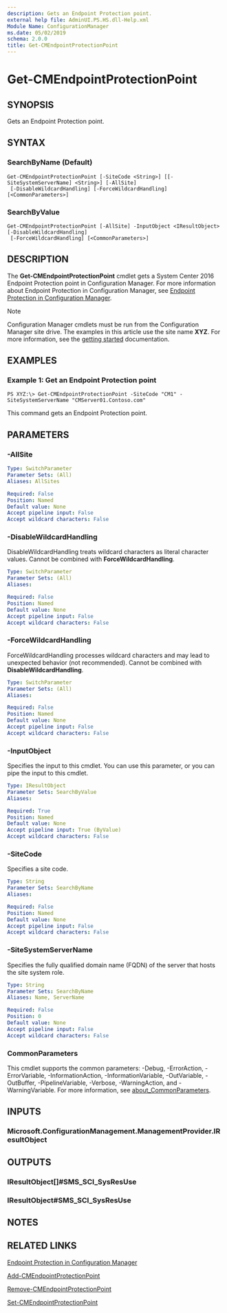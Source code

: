 ```yaml
---
description: Gets an Endpoint Protection point.
external help file: AdminUI.PS.HS.dll-Help.xml
Module Name: ConfigurationManager
ms.date: 05/02/2019
schema: 2.0.0
title: Get-CMEndpointProtectionPoint
---
```


# Get-CMEndpointProtectionPoint

## SYNOPSIS
Gets an Endpoint Protection point.

## SYNTAX

### SearchByName (Default)
```
Get-CMEndpointProtectionPoint [-SiteCode <String>] [[-SiteSystemServerName] <String>] [-AllSite]
 [-DisableWildcardHandling] [-ForceWildcardHandling] [<CommonParameters>]
```

### SearchByValue
```
Get-CMEndpointProtectionPoint [-AllSite] -InputObject <IResultObject> [-DisableWildcardHandling]
 [-ForceWildcardHandling] [<CommonParameters>]
```

## DESCRIPTION
The **Get-CMEndpointProtectionPoint** cmdlet gets a System Center 2016 Endpoint Protection point in Configuration Manager.
For more information about Endpoint Protection in Configuration Manager, see [Endpoint Protection in Configuration Manager](https://docs.microsoft.com/mem/configmgr/protect/deploy-use/endpoint-protection).

> [!NOTE]
> Configuration Manager cmdlets must be run from the Configuration Manager site drive.
> The examples in this article use the site name **XYZ**. For more information, see the
> [getting started](/powershell/sccm/overview) documentation.

## EXAMPLES

### Example 1: Get an Endpoint Protection point
```
PS XYZ:\> Get-CMEndpointProtectionPoint -SiteCode "CM1" -SiteSystemServerName "CMServer01.Contoso.com"
```

This command gets an Endpoint Protection point.

## PARAMETERS

### -AllSite
```yaml
Type: SwitchParameter
Parameter Sets: (All)
Aliases: AllSites

Required: False
Position: Named
Default value: None
Accept pipeline input: False
Accept wildcard characters: False
```

### -DisableWildcardHandling
DisableWildcardHandling treats wildcard characters as literal character values. Cannot be combined with **ForceWildcardHandling**.

```yaml
Type: SwitchParameter
Parameter Sets: (All)
Aliases:

Required: False
Position: Named
Default value: None
Accept pipeline input: False
Accept wildcard characters: False
```

### -ForceWildcardHandling
ForceWildcardHandling processes wildcard characters and may lead to unexpected behavior (not recommended). Cannot be combined with **DisableWildcardHandling**.

```yaml
Type: SwitchParameter
Parameter Sets: (All)
Aliases:

Required: False
Position: Named
Default value: None
Accept pipeline input: False
Accept wildcard characters: False
```

### -InputObject
Specifies the input to this cmdlet.
You can use this parameter, or you can pipe the input to this cmdlet.

```yaml
Type: IResultObject
Parameter Sets: SearchByValue
Aliases:

Required: True
Position: Named
Default value: None
Accept pipeline input: True (ByValue)
Accept wildcard characters: False
```

### -SiteCode
Specifies a site code.

```yaml
Type: String
Parameter Sets: SearchByName
Aliases:

Required: False
Position: Named
Default value: None
Accept pipeline input: False
Accept wildcard characters: False
```

### -SiteSystemServerName
Specifies the fully qualified domain name (FQDN) of the server that hosts the site system role.

```yaml
Type: String
Parameter Sets: SearchByName
Aliases: Name, ServerName

Required: False
Position: 0
Default value: None
Accept pipeline input: False
Accept wildcard characters: False
```

### CommonParameters
This cmdlet supports the common parameters: -Debug, -ErrorAction, -ErrorVariable, -InformationAction, -InformationVariable, -OutVariable, -OutBuffer, -PipelineVariable, -Verbose, -WarningAction, and -WarningVariable. For more information, see [about_CommonParameters](http://go.microsoft.com/fwlink/?LinkID=113216).

## INPUTS

### Microsoft.ConfigurationManagement.ManagementProvider.IResultObject

## OUTPUTS

### IResultObject[]#SMS_SCI_SysResUse

### IResultObject#SMS_SCI_SysResUse

## NOTES

## RELATED LINKS

[Endpoint Protection in Configuration Manager](https://docs.microsoft.com/mem/configmgr/protect/deploy-use/endpoint-protection)

[Add-CMEndpointProtectionPoint](Add-CMEndpointProtectionPoint.md)

[Remove-CMEndpointProtectionPoint](Remove-CMEndpointProtectionPoint.md)

[Set-CMEndpointProtectionPoint](Set-CMEndpointProtectionPoint.md)


